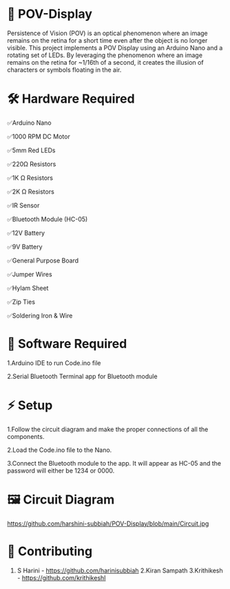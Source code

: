 # 📌 POV-Display
Persistence of Vision (POV) is an optical phenomenon where an image remains on the retina for a short time even after the object is no longer visible.
This project implements a POV Display using an Arduino Nano and a rotating set of LEDs. By leveraging the phenomenon where an image remains on the retina for ~1/16th of a second, it creates the illusion of characters or symbols floating in the air.

# 🛠 Hardware Required
✅Arduino Nano

✅1000 RPM DC Motor

✅5mm Red LEDs

✅220Ω Resistors

✅1K Ω Resistors

✅2K Ω Resistors

✅IR Sensor

✅Bluetooth Module (HC-05)

✅12V Battery

✅9V Battery

✅General Purpose Board

✅Jumper Wires

✅Hylam Sheet

✅Zip Ties

✅Soldering Iron & Wire

# 🔄 Software Required
1.Arduino IDE to run Code.ino file

2.Serial Bluetooth Terminal app for Bluetooth module

# ⚡ Setup
1.Follow the circuit diagram and make the proper connections of all the components.

2.Load the Code.ino file to the Nano.

3.Connect the Bluetooth module to the app. It will appear as HC-05 and the password will either be 1234 or 0000.

# 🖼 Circuit Diagram

https://github.com/harshini-subbiah/POV-Display/blob/main/Circuit.jpg 

# 🤝 Contributing
1. S Harini - https://github.com/harinisubbiah 
2.Kiran Sampath
3.Krithikesh -  https://github.com/krithikeshI

